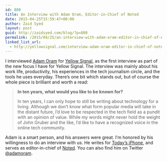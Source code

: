 ```yaml
---
id: 880
title: An Interview with Adam Oram, Editor-in-Chief of Noted
date: 2015-04-25T15:59:47+00:00
author: Zaid Syed
layout: post
guid: http://zaidsyed.com/blog/?p=880
permalink: /2015/04/25/an-interview-with-adam-oram-editor-in-chief-of-noted/
linked_list_url:
  - http://yellowsignal.com/interview-adam-oram-editor-in-chief-of-noted/
---
```

I interviewed [Adam Oram](http://twitter.com/adamoram) for [Yellow Signal](http://yellowsignal.com), as the first interview as part of the new focus I have for Yellow Signal. The interview was mainly about his work life, productivity, his experiences in the tech journalism circle, and the tools he uses everyday. There&#8217;s one bit which stands out, but of course the whole piece is brilliant and worth a read:

> **In ten years, what would you like to be known for?**
> 
> In ten years, I can only hope to still be writing about technology for a living. Although we don’t know what form popular media will take in the distant future, I’d love to be respected in the tech field as a pundit with an opinion of value. While my words might never hold the weight of John Gruber and the like, I’d like to have a recognized voice in the online tech community. 

Adam is a smart person, and his answers were great. I&#8217;m honored by his willingness to do an interview with us. He writes for [Today’s iPhone](http://www.todaysiphone.com/author/aoram/), and serves as editor-in-chief of [Noted](http://notedtech.net). You can also find him on Twitter [@adamoram](http://twitter.com/adamoram).